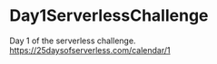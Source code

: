 # Day1ServerlessChallenge
Day 1 of the serverless challenge. https://25daysofserverless.com/calendar/1
